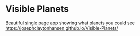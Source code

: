 # Visible Planets
 Beautiful single page app showing what planets you could see
 https://josephclaytonhansen.github.io/Visible-Planets/
